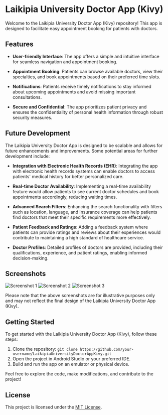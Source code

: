 # Laikipia University Doctor App (Kivy)

Welcome to the Laikipia University Doctor App (Kivy) repository! This app is designed to facilitate easy appointment booking for patients with doctors. 

## Features

- **User-friendly Interface**: The app offers a simple and intuitive interface for seamless navigation and appointment booking.

- **Appointment Booking**: Patients can browse available doctors, view their specialties, and book appointments based on their preferred time slots.

- **Notifications**: Patients receive timely notifications to stay informed about upcoming appointments and avoid missing important consultations.

- **Secure and Confidential**: The app prioritizes patient privacy and ensures the confidentiality of personal health information through robust security measures.

## Future Development

The Laikipia University Doctor App is designed to be scalable and allows for future enhancements and improvements. Some potential areas for further development include:

- **Integration with Electronic Health Records (EHR)**: Integrating the app with electronic health records systems can enable doctors to access patients' medical history for better personalized care.

- **Real-time Doctor Availability**: Implementing a real-time availability feature would allow patients to see current doctor schedules and book appointments accordingly, reducing waiting times.

- **Advanced Search Filters**: Enhancing the search functionality with filters such as location, language, and insurance coverage can help patients find doctors that meet their specific requirements more effectively.

- **Patient Feedback and Ratings**: Adding a feedback system where patients can provide ratings and reviews about their experiences would contribute to maintaining a high standard of healthcare service.
- **Doctor Profiles**: Detailed profiles of doctors are provided, including their qualifications, experience, and patient ratings, enabling informed decision-making.
## Screenshots

![Screenshot 1](checkpdf://screenshot1.png)
![Screenshot 2](checkpdf://screenshot2.png)
![Screenshot 3](checkpdf://screenshot3.png)

Please note that the above screenshots are for illustrative purposes only and may not reflect the final design of the Laikipia University Doctor App (Kivy).

## Getting Started

To get started with the Laikipia University Doctor App (Kivy), follow these steps:

1. Clone the repository: `git clone https://github.com/your-username/LaikipiaUniversityDoctorAppKivy.git`
2. Open the project in Android Studio or your preferred IDE.
3. Build and run the app on an emulator or physical device.

Feel free to explore the code, make modifications, and contribute to the project!

## License

This project is licensed under the [MIT License](LICENSE).

